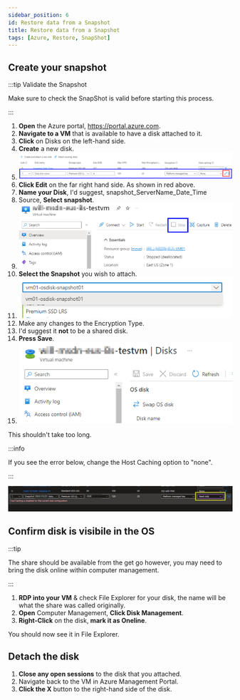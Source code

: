 ```yaml
---
sidebar_position: 6
id: Restore data from a Snapshot
title: Restore data from a Snapshot
tags: [Azure, Restore, SnapShot]
---
```


## Create your snapshot

:::tip Validate the Snapshot

Make sure to check the SnapShot is valid before starting this process.

:::

1. **Open** the Azure portal, https://portal.azure.com.
2. **Navigate to a VM** that is available to have a disk attached to it.
3. **Click** on Disks on the left-hand side.
4. **Create** a new disk.
5. ![Attach the disk](../../static/img/Attach_Disk01.png)
6. **Click Edit** on the far right hand side. As shown in red above.
7. **Name your Disk**, I'd suggest, snapshot_ServerName_Date_Time
8. Source, **Select snapshot**.
9. ![Create a new disk2](../../static/img/ReSizeVM-02.png)
10. **Select the Snapshot** you wish to attach.
11. ![Select the snapshot](../../static/img/Attach_Disk02_05.png)
12. Make any changes to the Encryption Type.
13. I'd suggest it **not** to be a shared disk.
14. **Press Save**.
15. ![Save the changes](../../static/img/Attach_Disk03.png)

This shouldn't take too long.

:::info

If you see the error below, change the Host Caching option to "none".

:::

![Host Caching error](../../static/img/Detach_Disk_Error01.png)

## Confirm disk is visibile in the OS

:::tip

The share should be available from the get go however, you may need to bring the disk online within computer management.

:::

1. **RDP into your VM** & check File Explorer for your disk, the name will be what the share was called originally.
2. **Open** Computer Management, **Click Disk Management**.
3. **Right-Click** on the disk, **mark it as Oneline**.

You should now see it in File Explorer.

## Detach the disk

1. **Close any open sessions** to the disk that you attached.
2. Navigate back to the VM in Azure Management Portal.
3. **Click the X** button to the right-hand side of the disk.
